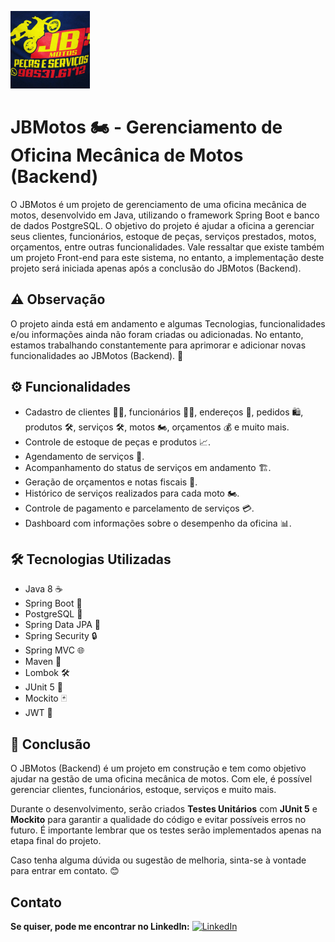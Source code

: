 ![Logo do Projeto JBMotos](https://github.com/Anderson-Silva0/JBMotos-api/blob/master/src/main/static/assets/LogoJB.png)

# JBMotos 🏍️ -  Gerenciamento de Oficina Mecânica de Motos  (Backend)

O JBMotos é um projeto de gerenciamento de uma oficina mecânica de motos, desenvolvido em Java, utilizando o framework Spring Boot e banco de dados PostgreSQL. O objetivo do projeto é ajudar a oficina a gerenciar seus clientes, funcionários, estoque de peças, serviços prestados, motos, orçamentos, entre outras funcionalidades. Vale ressaltar que existe também um projeto Front-end para este sistema, no entanto, a implementação deste projeto será iniciada apenas após a conclusão do JBMotos (Backend).

## ⚠️ Observação

O projeto ainda está em andamento e algumas Tecnologias, funcionalidades e/ou informações ainda não foram criadas ou adicionadas. No entanto, estamos trabalhando constantemente para aprimorar e adicionar novas funcionalidades ao JBMotos (Backend). 🚀

## ⚙️ Funcionalidades

- Cadastro de clientes 🧑‍🦰, funcionários 👨‍🔧, endereços 📍, pedidos 🛍️, produtos 🛠️, serviços 🛠️, motos 🏍️, orçamentos 💰 e muito mais.
- Controle de estoque de peças e produtos 📈.
- Agendamento de serviços 📅.
- Acompanhamento do status de serviços em andamento 🏗️.
- Geração de orçamentos e notas fiscais 📝.
- Histórico de serviços realizados para cada moto 🏍️.
- Controle de pagamento e parcelamento de serviços 💳.
- Dashboard com informações sobre o desempenho da oficina 📊.

## 🛠️ Tecnologias Utilizadas

- Java 8 ☕
- Spring Boot 🍃
- PostgreSQL 🐘
- Spring Data JPA 🔄
- Spring Security 🔒
- Spring MVC 🌐
- Maven 🧪
- Lombok 🛠️
- JUnit 5 🔬
- Mockito 🃏
- JWT 🎫

## 🎉 Conclusão

O JBMotos (Backend) é um projeto em construção e tem como objetivo ajudar na gestão de uma oficina mecânica de motos. Com ele, é possível gerenciar clientes, funcionários, estoque, serviços e muito mais.

Durante o desenvolvimento, serão criados **Testes Unitários** com **JUnit 5** e **Mockito** para garantir a qualidade do código e evitar possíveis erros no futuro. É importante lembrar que os testes serão implementados apenas na etapa final do projeto.

Caso tenha alguma dúvida ou sugestão de melhoria, sinta-se à vontade para entrar em contato. 😊

## Contato

**Se quiser, pode me encontrar no LinkedIn:**  [![LinkedIn](https://img.shields.io/badge/-LinkedIn-blue?style=flat-square&logo=Linkedin&logoColor=white&link=https://www.linkedin.com/in/anderson-da-silva-004a0320b/)](https://www.linkedin.com/in/anderson-da-silva-004a0320b/)